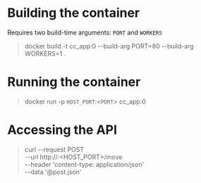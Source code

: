 # Building the container
Requires two build-time arguments: `PORT` and `WORKERS`
> docker build -t cc_app:0 --build-arg PORT=80 --build-arg WORKERS=1 .

# Running the container
> docker run -p `HOST_PORT`:<`PORT`> cc_app:0

# Accessing the API
> curl --request POST \
--url http://<host>:<HOST_PORT>/move \
--header 'content-type: application/json' \
--data '@post.json'
